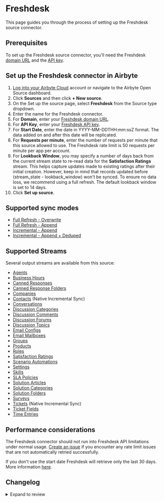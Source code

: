 # Freshdesk

This page guides you through the process of setting up the Freshdesk source connector.

## Prerequisites

To set up the Freshdesk source connector, you'll need the Freshdesk [domain URL](https://support.freshdesk.com/en/support/solutions/articles/50000004704-customizing-your-helpdesk-url) and the [API key](https://support.freshdesk.com/support/solutions/articles/215517).

## Set up the Freshdesk connector in Airbyte

1. [Log into your Airbyte Cloud](https://cloud.airbyte.com/workspaces) account or navigate to the Airbyte Open Source dashboard.
2. Click **Sources** and then click **+ New source**.
3. On the Set up the source page, select **Freshdesk** from the Source type dropdown.
4. Enter the name for the Freshdesk connector.
5. For **Domain**, enter your [Freshdesk domain URL](https://support.freshdesk.com/en/support/solutions/articles/50000004704-customizing-your-helpdesk-url).
6. For **API Key**, enter your [Freshdesk API key](https://support.freshdesk.com/support/solutions/articles/215517).
7. For **Start Date**, enter the date in YYYY-MM-DDTHH:mm:ssZ format. The data added on and after this date will be replicated.
8. For **Requests per minute**, enter the number of requests per minute that this source allowed to use. The Freshdesk rate limit is 50 requests per minute per app per account.
9. For **Lookback Window**, you may specify a number of days back from the current stream state to re-read data for the **Satisfaction Ratings** stream. This helps capture updates made to existing ratings after their initial creation. However, keep in mind that records updated before (stream_state - lookback_window) won't be synced. To ensure no data loss, we recommend using a full refresh. The default lookback window is set to 14 days.
10. Click **Set up source**.

## Supported sync modes

- [Full Refresh - Overwrite](https://docs.airbyte.com/understanding-airbyte/connections/full-refresh-overwrite/)
- [Full Refresh - Append](https://docs.airbyte.com/understanding-airbyte/connections/full-refresh-append)
- [Incremental - Append](https://docs.airbyte.com/understanding-airbyte/connections/incremental-append)
- [Incremental - Append + Deduped](https://docs.airbyte.com/understanding-airbyte/connections/incremental-append-deduped)

## Supported Streams

Several output streams are available from this source:

- [Agents](https://developers.freshdesk.com/api/#agents)
- [Business Hours](https://developers.freshdesk.com/api/#business-hours)
- [Canned Responses](https://developers.freshdesk.com/api/#canned-responses)
- [Canned Response Folders](https://developers.freshdesk.com/api/#list_all_canned_response_folders)
- [Companies](https://developers.freshdesk.com/api/#companies)
- [Contacts](https://developers.freshdesk.com/api/#contacts) \(Native Incremental Sync\)
- [Conversations](https://developers.freshdesk.com/api/#conversations)
- [Discussion Categories](https://developers.freshdesk.com/api/#category_attributes)
- [Discussion Comments](https://developers.freshdesk.com/api/#comment_attributes)
- [Discussion Forums](https://developers.freshdesk.com/api/#forum_attributes)
- [Discussion Topics](https://developers.freshdesk.com/api/#topic_attributes)
- [Email Configs](https://developers.freshdesk.com/api/#email-configs)
- [Email Mailboxes](https://developers.freshdesk.com/api/#email-mailboxes)
- [Groups](https://developers.freshdesk.com/api/#groups)
- [Products](https://developers.freshdesk.com/api/#products)
- [Roles](https://developers.freshdesk.com/api/#roles)
- [Satisfaction Ratings](https://developers.freshdesk.com/api/#satisfaction-ratings)
- [Scenario Automations](https://developers.freshdesk.com/api/#scenario-automations)
- [Settings](https://developers.freshdesk.com/api/#settings)
- [Skills](https://developers.freshdesk.com/api/#skills)
- [SLA Policies](https://developers.freshdesk.com/api/#sla-policies)
- [Solution Articles](https://developers.freshdesk.com/api/#solution_article_attributes)
- [Solution Categories](https://developers.freshdesk.com/api/#solution_category_attributes)
- [Solution Folders](https://developers.freshdesk.com/api/#solution_folder_attributes)
- [Surveys](https://developers.freshdesk.com/api/#surveys)
- [Tickets](https://developers.freshdesk.com/api/#tickets) \(Native Incremental Sync\)
- [Ticket Fields](https://developers.freshdesk.com/api/#ticket-fields)
- [Time Entries](https://developers.freshdesk.com/api/#time-entries)

## Performance considerations

The Freshdesk connector should not run into Freshdesk API limitations under normal usage. [Create an issue](https://github.com/airbytehq/airbyte/issues) if you encounter any rate limit issues that are not automatically retried successfully.

If you don't use the start date Freshdesk will retrieve only the last 30 days. More information [here](https://developers.freshdesk.com/api/#list_all_tickets).

## Changelog

<details>
  <summary>Expand to review</summary>

| Version | Date       | Pull Request                                             | Subject                                                                               |
| :------ | :--------- | :------------------------------------------------------- | :------------------------------------------------------------------------------------ |
| 3.1.2 | 2024-10-28 | [43887](https://github.com/airbytehq/airbyte/pull/43887) | Update dependencies |
| 3.1.1 | 2024-06-06 | [39231](https://github.com/airbytehq/airbyte/pull/39231) | [autopull] Upgrade base image to v1.2.2 |
| 3.1.0 | 2024-03-12 | [35699](https://github.com/airbytehq/airbyte/pull/35699) | Migrate to low-code |
| 3.0.7 | 2024-02-12 | [35187](https://github.com/airbytehq/airbyte/pull/35187) | Manage dependencies with Poetry. |
| 3.0.6 | 2024-01-10 | [34101](https://github.com/airbytehq/airbyte/pull/34101) | Base image migration: remove Dockerfile and use the python-connector-base image |
| 3.0.5 | 2023-11-30 | [33000](https://github.com/airbytehq/airbyte/pull/33000) | Base image migration: remove Dockerfile and use the python-connector-base image |
| 3.0.4 | 2023-06-24 | [27680](https://github.com/airbytehq/airbyte/pull/27680) | Fix formatting |
| 3.0.3 | 2023-06-02 | [26978](https://github.com/airbytehq/airbyte/pull/26978) | Skip the stream if subscription level had changed during sync |
| 3.0.2 | 2023-02-06 | [21970](https://github.com/airbytehq/airbyte/pull/21970) | Enable availability strategy for all streams |
| 3.0.0 | 2023-01-31 | [22164](https://github.com/airbytehq/airbyte/pull/22164) | Rename nested `business_hours` table to `working_hours` |
| 2.0.1 | 2023-01-27 | [21888](https://github.com/airbytehq/airbyte/pull/21888) | Set `AvailabilityStrategy` for streams explicitly to `None` |
| 2.0.0 | 2022-12-20 | [20416](https://github.com/airbytehq/airbyte/pull/20416) | Fix `SlaPolicies` stream schema |
| 1.0.0 | 2022-11-16 | [19496](https://github.com/airbytehq/airbyte/pull/19496) | Fix `Contacts` stream schema |
| 0.3.8 | 2022-11-11 | [19349](https://github.com/airbytehq/airbyte/pull/19349) | Do not rely on response.json() when deciding to retry a request |
| 0.3.7 | 2022-11-03 | [18397](https://github.com/airbytehq/airbyte/pull/18397) | Fix base url for v2 API. |
| 0.3.6 | 2022-09-29 | [17410](https://github.com/airbytehq/airbyte/pull/17410) | Migrate to per-stream states. |
| 0.3.5 | 2022-09-27 | [17249](https://github.com/airbytehq/airbyte/pull/17249) | Added nullable to all stream schemas, added transformation into declared schema types |
| 0.3.4 | 2022-09-27 | [17243](https://github.com/airbytehq/airbyte/pull/17243) | Fixed the issue, when selected stream is not available due to Subscription Plan |
| 0.3.3 | 2022-08-06 | [15378](https://github.com/airbytehq/airbyte/pull/15378) | Allow backward compatibility for input configuration |
| 0.3.2 | 2022-06-23 | [14049](https://github.com/airbytehq/airbyte/pull/14049) | Update parsing of start_date |
| 0.3.1 | 2022-06-03 | [13332](https://github.com/airbytehq/airbyte/pull/13332) | Add new streams |
| 0.3.0 | 2022-05-30 | [12334](https://github.com/airbytehq/airbyte/pull/12334) | Implement with latest CDK |
| 0.2.11 | 2021-12-14 | [8682](https://github.com/airbytehq/airbyte/pull/8682) | Migrate to the CDK |
| 0.2.10 | 2021-12-06 | [8524](https://github.com/airbytehq/airbyte/pull/8524) | Update connector fields title/description |
| 0.2.9 | 2021-11-16 | [8017](https://github.com/airbytehq/airbyte/pull/8017) | Bugfix an issue that caused the connector to not sync more than 50000 contacts |
| 0.2.8 | 2021-10-28 | [7486](https://github.com/airbytehq/airbyte/pull/7486) | Include "requester" and "stats" fields in "tickets" stream |
| 0.2.7 | 2021-10-13 | [6442](https://github.com/airbytehq/airbyte/pull/6442) | Add start_date parameter to specification from which to start pulling data. |

</details>

